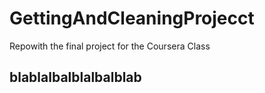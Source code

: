 # GettingAndCleaningProjecct
Repowith the final project for the Coursera Class

## blablalbalblalbalblab
